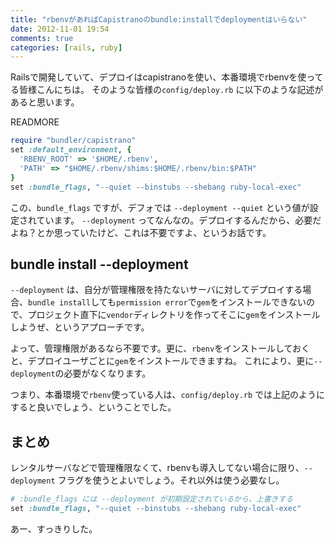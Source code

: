 ```yaml
---
title: "rbenvがあればCapistranoのbundle:installでdeploymentはいらない"
date: 2012-11-01 19:54
comments: true
categories: [rails, ruby]
---
```


Railsで開発していて、デプロイはcapistranoを使い、本番環境でrbenvを使ってる皆様こんにちは。
そのような皆様の`config/deploy.rb` に以下のような記述があると思います。

READMORE

```  ruby
require "bundler/capistrano"
set :default_environment, {
  'RBENV_ROOT' => '$HOME/.rbenv',
  'PATH' => "$HOME/.rbenv/shims:$HOME/.rbenv/bin:$PATH"
}
set :bundle_flags, "--quiet --binstubs --shebang ruby-local-exec"
```

この、`bundle_flags` ですが、デフォでは `--deployment --quiet` という値が設定されています。
`--deployment` ってなんなの。デプロイするんだから、必要だよね？とか思っていたけど、これは不要ですよ、というお話です。

## bundle install --deployment

`--deployment` は、自分が管理権限を持たないサーバに対してデプロイする場合、`bundle install`しても`permission error`で`gem`をインストールできないので、プロジェクト直下に`vendor`ディレクトリを作ってそこに`gem`をインストールしようぜ、というアプローチです。

よって、管理権限があるなら不要です。更に、`rbenv`をインストールしておくと、デプロイユーザごとに`gem`をインストールできますね。
これにより、更に`--deployment`の必要がなくなります。

つまり、本番環境で`rbenv`使っている人は、`config/deploy.rb` では上記のようにすると良いでしょう、ということでした。

## まとめ

レンタルサーバなどで管理権限なくて、rbenvも導入してない場合に限り、`--deployment` フラグを使うとよいでしょう。それ以外は使う必要なし。

``` ruby
# :bundle_flags には --deployment が初期設定されているから、上書きする
set :bundle_flags, "--quiet --binstubs --shebang ruby-local-exec"
```

あー、すっきりした。
